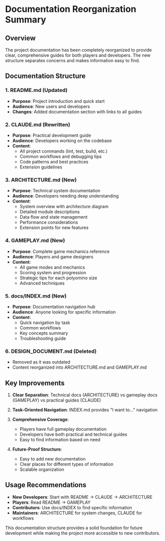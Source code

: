 # Documentation Reorganization Summary

## Overview

The project documentation has been completely reorganized to provide clear, comprehensive guides for both players and developers. The new structure separates concerns and makes information easy to find.

## Documentation Structure

### 1. **README.md** (Updated)
- **Purpose**: Project introduction and quick start
- **Audience**: New users and developers
- **Changes**: Added documentation section with links to all guides

### 2. **CLAUDE.md** (Rewritten) 
- **Purpose**: Practical development guide
- **Audience**: Developers working on the codebase
- **Content**:
  - All project commands (lint, test, build, etc.)
  - Common workflows and debugging tips
  - Code patterns and best practices
  - Extension guidelines

### 3. **ARCHITECTURE.md** (New)
- **Purpose**: Technical system documentation
- **Audience**: Developers needing deep understanding
- **Content**:
  - System overview with architecture diagram
  - Detailed module descriptions
  - Data flow and state management
  - Performance considerations
  - Extension points for new features

### 4. **GAMEPLAY.md** (New)
- **Purpose**: Complete game mechanics reference
- **Audience**: Players and game designers
- **Content**:
  - All game modes and mechanics
  - Scoring system and progression
  - Strategic tips for each polyomino size
  - Advanced techniques

### 5. **docs/INDEX.md** (New)
- **Purpose**: Documentation navigation hub
- **Audience**: Anyone looking for specific information
- **Content**:
  - Quick navigation by task
  - Common workflows
  - Key concepts summary
  - Troubleshooting guide

### 6. **DESIGN_DOCUMENT.md** (Deleted)
- Removed as it was outdated
- Content reorganized into ARCHITECTURE.md and GAMEPLAY.md

## Key Improvements

1. **Clear Separation**: Technical docs (ARCHITECTURE) vs gameplay docs (GAMEPLAY) vs practical guides (CLAUDE)

2. **Task-Oriented Navigation**: INDEX.md provides "I want to..." navigation

3. **Comprehensive Coverage**: 
   - Players have full gameplay documentation
   - Developers have both practical and technical guides
   - Easy to find information based on need

4. **Future-Proof Structure**:
   - Easy to add new documentation
   - Clear places for different types of information
   - Scalable organization

## Usage Recommendations

- **New Developers**: Start with README → CLAUDE → ARCHITECTURE
- **Players**: Read README → GAMEPLAY
- **Contributors**: Use docs/INDEX to find specific information
- **Maintainers**: ARCHITECTURE for system changes, CLAUDE for workflows

This documentation structure provides a solid foundation for future development while making the project more accessible to new contributors.